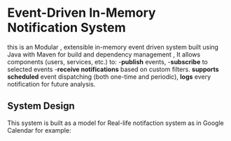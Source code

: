 # Event-Driven In-Memory Notification System
this is an Modular ,  extensible in-memory event driven system built using Java with Maven for build and dependency management , It allows components (users, services, etc.) to:
-**publish** events, 
-**subscribe** to selected events
-**receive notifications** based on custom filters.
**supports scheduled** event dispatching (both one-time and periodic), 
**logs** every notification for future analysis.

## System Design
This system is built as a model for Real-life notifaction system as in Google Calendar for example:



